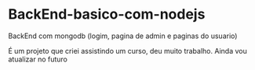 # BackEnd-basico-com-nodejs
BackEnd com mongodb (logim, pagina de admin e paginas do usuario)

É um projeto que criei assistindo um curso, deu muito trabalho. Ainda vou atualizar no futuro
